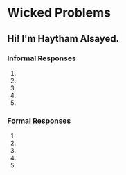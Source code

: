 # Wicked Problems

Hi! I'm Haytham Alsayed.
---

### Informal Responses
   1.
   2.
   3.
   4.
   5.

### Formal Responses
   1.
   2.
   3.
   4.
   5.
